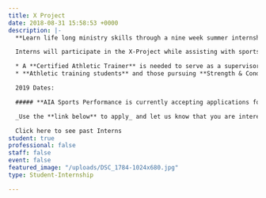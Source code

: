 ```yaml
---
title: X Project
date: 2018-08-31 15:58:53 +0000
description: |-
  **Learn life long ministry skills through a nine week summer internship!**

  Interns will participate in the X-Project while assisting with sports medicine and strength & conditioning coverage at AIA’s Sports Complex under the supervision of a certified athletic trainer. Additional observation hours are also completed at Kettering Sports Medicine and Ignition Athletes Performance Group.

  * A **Certified Athletic Trainer** is needed to serve as a supervisor.
  * **Athletic training students** and those pursuing **Strength & Conditioning Specialties** are needed to participate in the X Project while assisting with coverage of sporting events at the AIA Sports Complex in Xenia, Ohio.

  2019 Dates:

  ##### **AIA Sports Performance is currently accepting applications for 2019 summer interns.**

  _Use the **link below** to apply_ and let us know that you are interested in the X-Project. **The deadline for 2019 Intern applications is February 1, 2019.**  What are you doing next summer?

  Click here to see past Interns
student: true
professional: false
staff: false
event: false
featured_image: "/uploads/DSC_1784-1024x680.jpg"
type: Student-Internship

---
```


